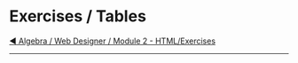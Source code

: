 # Exercises / Tables

[:arrow_backward: Algebra / Web Designer / Module 2 - HTML/Exercises](../README.md)

---
